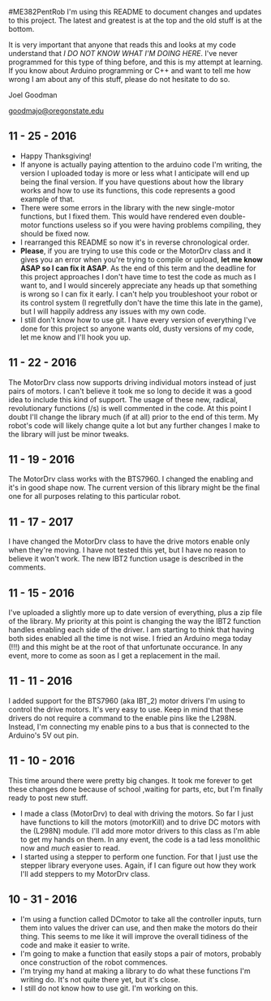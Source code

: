 #ME382PentRob
I'm using this README to document changes and updates to this project. The latest and greatest is at the top and the old stuff is at the bottom.

It is very important that anyone that reads this and looks at my code understand that *I DO NOT KNOW WHAT I'M DOING HERE*. I've never programmed for this type of thing before, and this is my attempt at learning. If you know about Arduino programming or C++ and want to tell me how wrong I am about any of this stuff, please do not hesitate to do so.

  Joel Goodman
  
  goodmajo@oregonstate.edu

## 11 - 25 - 2016 ##
* Happy Thanksgiving!
* If anyone is actually paying attention to the arduino code I'm writing, the version I uploaded today is more or less what I anticipate will end up being the final version. If you have questions about how the library works and how to use its functions, this code represents a good example of that.
* There were some errors in the library with the new single-motor functions, but I fixed them. This would have rendered even double-motor functions useless so if you were having problems compiling, they should be fixed now.
* I rearranged this README so now it's in reverse chronological order.
* **Please**, if you are trying to use this code or the MotorDrv class and it gives you an error when you're trying to compile or upload, **let me know ASAP so I can fix it ASAP**. As the end of this term and the deadline for this project approaches I don't have time to test the code as much as I want to, and I would sincerely appreciate any heads up that something is wrong so I can fix it early. I can't help you troubleshoot your robot or its control system (I regretfully don't have the time this late in the game), but I will happily address any issues with my own code.
* I still don't know how to use git. I have every version of everything I've done for this project so anyone wants old, dusty versions of my code, let me know and I'll hook you up.

## 11 - 22 - 2016 ##
The MotorDrv class now supports driving individual motors instead of just pairs of motors. I can't believe it took me so long to decide it was a good idea to include this kind of support. The usage of these new, radical, revolutionary functions (/s) is well commented in the code. At this point I doubt I'll change the library much (if at all) prior to the end of this term. My robot's code will likely change quite a lot but any further changes I make to the library will just be minor tweaks.

## 11 - 19 - 2016 ##
The MotorDrv class works with the BTS7960. I changed the enabling and it's in good shape now. The current version of this library might be the final one for all purposes relating to this particular robot.

## 11 - 17 - 2017 ##
I have changed the MotorDrv class to have the drive motors enable only when they're moving. I have not tested this yet, but I have no reason to believe it won't work. The new IBT2 function usage is described in the comments.

## 11 - 15 - 2016 ##
I've uploaded a slightly more up to date version of everything, plus a zip file of the library. My priority at this point is changing the way the IBT2 function handles enabling each side of the driver. I am starting to think that having both sides enabled all the time is not wise. I fried an Arduino mega today (!!!) and this might be at the root of that unfortunate occurance. In any event, more to come as soon as I get a replacement in the mail.

## 11 - 11 - 2016 ##
I added support for the BTS7960 (aka IBT_2) motor drivers I'm using to control the drive motors. It's very easy to use. Keep in mind that these drivers do not require a command to the enable pins like the L298N. Instead, I'm connecting my enable pins to a bus that is connected to the Arduino's 5V out pin.

## 11 - 10 - 2016 ##
This time around there were pretty big changes. It took me forever to get these changes done because of school ,waiting for parts, etc, but I'm finally ready to post new stuff.
* I made a class (MotorDrv) to deal with driving the motors. So far I just have functions to kill the motors (motorKill) and to drive DC motors with the (L298N) module. I'll add more motor drivers to this class as I'm able to get my hands on them. In any event, the code is a tad less monolithic now and *much* easier to read.
* I started using a stepper to perform one function. For that I just use the stepper library everyone uses. Again, if I can figure out how they work I'll add steppers to my MotorDrv class.

## 10 - 31 - 2016 ##
* I'm using a function called DCmotor to take all the controller inputs, turn them into values the driver can use, and then make the motors do their thing. This seems to me like it will improve the overall tidiness of the code and make it easier to write.
* I'm going to make a function that easily stops a pair of motors, probably once construction of the robot commences.
* I'm trying my hand at making a library to do what these functions I'm writing do. It's not quite there yet, but it's close.
* I still do not know how to use git. I'm working on this.
